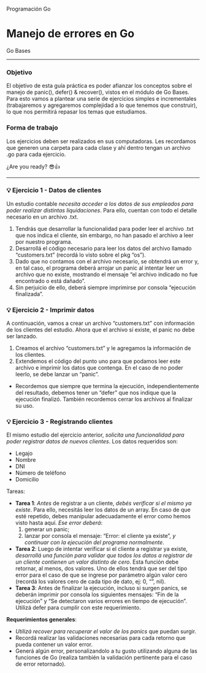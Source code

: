 Programación Go
# Manejo de errores en Go
Go Bases

---

### Objetivo
El objetivo de esta guía práctica es poder afianzar los conceptos sobre el manejo de panic(), defer() & recover(), vistos en el módulo de Go Bases. Para esto vamos a plantear una serie de ejercicios simples e incrementales (trabajaremos y agregaremos complejidad a lo que tenemos que construir), lo que nos permitirá repasar los temas que estudiamos. 

### Forma de trabajo
Los ejercicios deben ser realizados en sus computadoras. Les recordamos que generen una carpeta para cada clase y ahí dentro tengan un archivo .go para cada ejercicio.


¿Are you ready? 😎👍

---

### 💡 Ejercicio 1 - Datos de clientes
Un estudio contable *necesita acceder a los datos de sus empleados para poder realizar distintas liquidaciones*. Para ello, cuentan con todo el detalle necesario en un archivo .txt.

1. Tendrás que desarrollar la funcionalidad para poder leer el archivo .txt que nos indica el cliente, sin embargo, no han pasado el archivo a leer por nuestro programa.
2. Desarrollá el código necesario para leer los datos del archivo llamado “customers.txt” (recordá lo visto sobre el pkg “os”).
3. Dado que no contamos con el archivo necesario, se obtendrá un error y, en tal caso, el programa deberá arrojar un panic al intentar leer un archivo que no existe, mostrando el mensaje “el archivo indicado no fue encontrado o está dañado”.
4. Sin perjuicio de ello, deberá siempre imprimirse por consola “ejecución finalizada”.

### 💡 Ejercicio 2 - Imprimir datos

A continuación, vamos a crear un archivo “customers.txt” con información de los clientes del estudio. 
Ahora que el archivo sí existe, el panic no debe ser lanzado.
1. Creamos el archivo “customers.txt” y le agregamos la información de los clientes. 
2. Extendemos el código del punto uno para que podamos leer este archivo e imprimir los datos que contenga. En el caso de no poder leerlo, se debe lanzar un “panic”.
* Recordemos que siempre que termina la ejecución, independientemente del resultado, debemos tener un “defer” que nos indique que la ejecución finalizó. También recordemos cerrar los archivos al finalizar su uso.

### 💡 Ejercicio 3 - Registrando clientes
El mismo estudio del ejercicio anterior, *solicita una funcionalidad para poder registrar datos de nuevos clientes*. Los datos requeridos son:
* Legajo
* Nombre 
* DNI
* Número de teléfono
* Domicilio

Tareas:
* **Tarea 1**: *Antes* de registrar a un cliente, *debés verificar si el mismo ya existe*. Para ello, necesitás leer los datos de un array. En caso de que esté repetido, debes manipular adecuadamente el error como hemos visto hasta aquí. *Ese error deberá*:
    1. generar un panic;
    2. lanzar por consola el mensaje: “Error: el cliente ya existe”, *y continuar con la ejecución del programa normalmente*.
* **Tarea 2**: Luego de intentar verificar si el cliente a registrar ya existe, *desarrollá una función para validar que todos los datos a registrar de un cliente contienen un valor distinto de cero*. Esta función debe retornar, al menos, dos valores. Uno de ellos tendrá que ser del tipo error para el caso de que se ingrese por parámetro algún valor cero (recordá los valores cero de cada tipo de dato, ej: 0, “”, nil).
* **Tarea 3**: Antes de finalizar la ejecución, incluso si surgen panics, se deberán imprimir por consola los siguientes mensajes: “Fin de la ejecución” y “Se detectaron varios errores en tiempo de ejecución”. Utilizá defer para cumplir con este requerimiento.

**Requerimientos generales**:
- *Utilizá recover para recuperar el valor de los panics* que puedan surgir.
- Recordá realizar las validaciones necesarias para cada retorno que pueda contener un valor error. 
- Generá algún error, personalizandolo a tu gusto utilizando alguna de las funciones de Go (realiza también la validación pertinente para el caso de error retornado).
